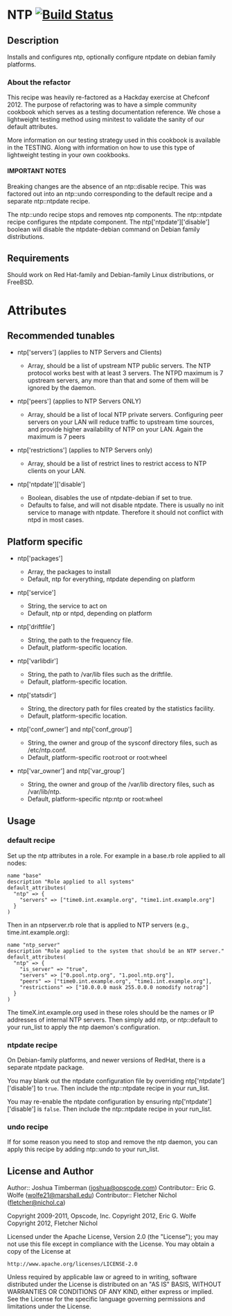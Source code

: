 # NTP [![Build Status](https://secure.travis-ci.org/opscode-cookbooks/ntp.png?branch=master)](http://travis-ci.org/opscode-cookbooks/ntp)

## Description

Installs and configures ntp, optionally configure ntpdate on debian family platforms.

### About the refactor

This recipe was heavily re-factored as a Hackday exercise at Chefconf 2012.
The purpose of refactoring was to have a simple community cookbook which
serves as a testing documentation reference.  We chose a lightweight testing method
using minitest to validate the sanity of our default attributes.

More information on our testing strategy used in this cookbook is available
in the TESTING.  Along with information on how to use this type of lightweight
testing in your own cookbooks.

#### IMPORTANT NOTES

Breaking changes are the absence of an ntp::disable recipe.  This was factored
out into an ntp::undo corresponding to the default recipe and a separate
ntp::ntpdate recipe.

The ntp::undo recipe stops and removes ntp components.  The ntp::ntpdate
recipe configures the ntpdate component.  The ntp['ntpdate']['disable'] boolean
will disable the ntpdate-debian command on Debian family distributions.

## Requirements

Should work on Red Hat-family and Debian-family Linux distributions, or FreeBSD.

# Attributes

## Recommended tunables

* ntp['servers'] \(applies to NTP Servers and Clients)

  - Array, should be a list of upstream NTP public servers.  The NTP protocol
    works best with at least 3 servers.  The NTPD maximum is 7 upstream
    servers, any more than that and some of them will be ignored by the daemon.

* ntp['peers'] \(applies to NTP Servers ONLY)

  - Array, should be a list of local NTP private servers.  Configuring peer
    servers on your LAN will reduce traffic to upstream time sources, and
    provide higher availability of NTP on your LAN.  Again the maximum is 7
    peers

* ntp['restrictions'] \(applies to NTP Servers only)

  - Array, should be a list of restrict lines to restrict access to NTP
    clients on your LAN.

* ntp['ntpdate']['disable']

  - Boolean, disables the use of ntpdate-debian if set to true.
  - Defaults to false, and will not disable ntpdate.  There is usually no
    init service to manage with ntpdate.  Therefore it should not conflict
    with ntpd in most cases.

## Platform specific

* ntp['packages']

  - Array, the packages to install
  - Default, ntp for everything, ntpdate depending on platform

* ntp['service']

  - String, the service to act on
  - Default, ntp or ntpd, depending on platform

* ntp['driftfile']

  - String, the path to the frequency file.
  - Default, platform-specific location.

* ntp['varlibdir']

  - String, the path to /var/lib files such as the driftfile.
  - Default, platform-specific location.

* ntp['statsdir']

  - String, the directory path for files created by the statistics facility.
  - Default, platform-specific location.

* ntp['conf\_owner'] and ntp['conf\_group']

  - String, the owner and group of the sysconf directory files, such as /etc/ntp.conf.
  - Default, platform-specific root:root or root:wheel

* ntp['var\_owner'] and ntp['var\_group']

  - String, the owner and group of the /var/lib directory files, such as /var/lib/ntp.
  - Default, platform-specific ntp:ntp or root:wheel

## Usage

### default recipe

Set up the ntp attributes in a role. For example in a base.rb role applied to all nodes:

    name "base"
    description "Role applied to all systems"
    default_attributes(
      "ntp" => {
        "servers" => ["time0.int.example.org", "time1.int.example.org"]
      }
    )

Then in an ntpserver.rb role that is applied to NTP servers (e.g., time.int.example.org):

    name "ntp_server"
    description "Role applied to the system that should be an NTP server."
    default_attributes(
      "ntp" => {
        "is_server" => "true",
        "servers" => ["0.pool.ntp.org", "1.pool.ntp.org"],
        "peers" => ["time0.int.example.org", "time1.int.example.org"],
        "restrictions" => ["10.0.0.0 mask 255.0.0.0 nomodify notrap"]
      }
    )

The timeX.int.example.org used in these roles should be the names or IP addresses of internal NTP servers.
Then simply add ntp, or ntp::default to your run\_list to apply the ntp daemon's configuration.

### ntpdate recipe

On Debian-family platforms, and newer versions of RedHat, there is a separate ntpdate package.

You may blank out the ntpdate configuration file by overriding ntp['ntpdate']['disable'] to `true`.
Then include the ntp::ntpdate recipe in your run\_list.

You may re-enable the ntpdate configuration by ensuring ntp['ntpdate']['disable'] is `false`.
Then include the ntp::ntpdate recipe in your run\_list.

### undo recipe

If for some reason you need to stop and remove the ntp daemon, you can apply this recipe by adding
ntp::undo to your run\_list.

## License and Author

Author:: Joshua Timberman (<joshua@opscode.com>)
Contributor:: Eric G. Wolfe (<wolfe21@marshall.edu>)
Contributor:: Fletcher Nichol (<fletcher@nichol.ca>)

Copyright 2009-2011, Opscode, Inc.
Copyright 2012, Eric G. Wolfe
Copyright 2012, Fletcher Nichol

Licensed under the Apache License, Version 2.0 (the "License");
you may not use this file except in compliance with the License.
You may obtain a copy of the License at

    http://www.apache.org/licenses/LICENSE-2.0

Unless required by applicable law or agreed to in writing, software
distributed under the License is distributed on an "AS IS" BASIS,
WITHOUT WARRANTIES OR CONDITIONS OF ANY KIND, either express or implied.
See the License for the specific language governing permissions and
limitations under the License.
